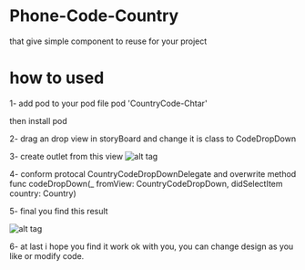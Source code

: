 # Phone-Code-Country
that give simple component to reuse for your project

# how to used 
1- add pod to your pod file
pod 'CountryCode-Chtar'

then install pod

2- drag an drop view in storyBoard and change it is class to  CodeDropDown

3- create outlet from this view 
 ![alt tag](https://github.com/ragaie/Phone-Code-Country/blob/master/Screen%20Shot%202017-09-25%20at%204.11.49%20PM.png)

4- conform protocal CountryCodeDropDownDelegate and overwrite method 
    func codeDropDown(_ fromView: CountryCodeDropDown, didSelectItem country: Country)

5- final you find this result 

 ![alt tag](https://github.com/ragaie/Phone-Code-Country/blob/master/Simulator%20Screen%20Shot%20Sep%2025%2C%202017%2C%205.39.16%20PM.png)


 
 6- at last i hope you find it work ok with you,  you can change design as you like or modify code.
